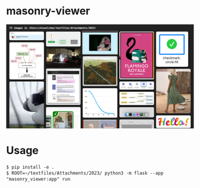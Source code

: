# masonry-viewer

![](screenshot.jpg)

# Usage

```console
$ pip install -e .
$ ROOT=~/textfiles/Attachments/2023/ python3 -m flask --app "masonry_viewer:app" run
```